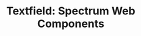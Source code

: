 ---
layout: examples.njk
title: 'Textfield: Spectrum Web Components'
displayName: Textfield
componentName: textfield
componentHeading: sp-textfield
tags:
  - component-examples
---